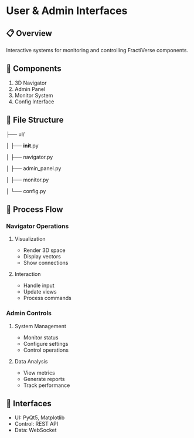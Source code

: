# User & Admin Interfaces

## 📋 Overview
Interactive systems for monitoring and controlling FractiVerse components.

## 🔧 Components
1. 3D Navigator
2. Admin Panel
3. Monitor System
4. Config Interface

## 📁 File Structure

├── ui/

│   ├── __init__.py

│   ├── navigator.py

│   ├── admin_panel.py

│   ├── monitor.py

│   └── config.py

## 🔄 Process Flow

### Navigator Operations
1. Visualization
   - Render 3D space
   - Display vectors
   - Show connections

2. Interaction
   - Handle input
   - Update views
   - Process commands

### Admin Controls
1. System Management
   - Monitor status
   - Configure settings
   - Control operations

2. Data Analysis
   - View metrics
   - Generate reports
   - Track performance

## 🔌 Interfaces
- UI: PyQt5, Matplotlib
- Control: REST API
- Data: WebSocket
